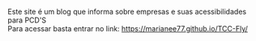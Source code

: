 Este site é um blog que informa sobre empresas e suas acessibilidades para PCD'S<br>
Para acessar basta entrar no link: https://marianee77.github.io/TCC-Fly/
